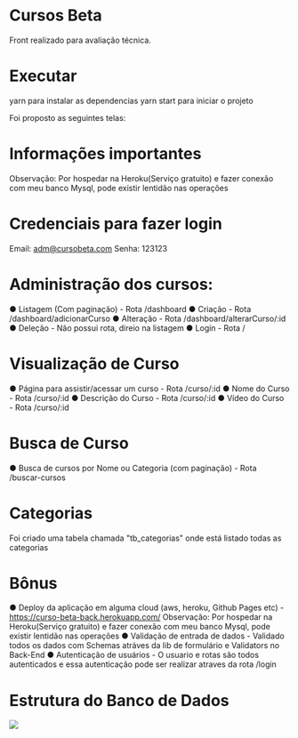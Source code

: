 # Cursos Beta

Front realizado para avaliação técnica.

# Executar
yarn para instalar as dependencias
yarn start para iniciar o projeto

Foi proposto as seguintes telas:

# Informações importantes
Observação: Por hospedar na Heroku(Serviço gratuito) e fazer conexão com meu banco Mysql, pode existir lentidão nas operações

# Credenciais para fazer login
Email: adm@cursobeta.com
Senha: 123123

# Administração dos cursos:

● Listagem (Com paginação) - Rota /dashboard
● Criação - Rota /dashboard/adicionarCurso
● Alteração - Rota /dashboard/alterarCurso/:id
● Deleção - Não possui rota, direio na listagem
● Login - Rota /

# Visualização de Curso
● Página para assistir/acessar um curso - Rota /curso/:id
● Nome do Curso - Rota /curso/:id 
● Descrição do Curso - Rota /curso/:id
● Vídeo do Curso - Rota /curso/:id

# Busca de Curso
● Busca de cursos por Nome ou Categoria (com paginação) - Rota /buscar-cursos

# Categorias
Foi criado uma tabela chamada "tb_categorias" onde está listado todas as categorias

# Bônus
● Deploy da aplicação em alguma cloud (aws, heroku, Github Pages etc) - https://curso-beta-back.herokuapp.com/
  Observação: Por hospedar na Heroku(Serviço gratuito) e fazer conexão com meu banco Mysql, pode existir lentidão nas operações
● Validação de entrada de dados - Validado todos os dados com Schemas atráves da lib de formulário e Validators no Back-End
● Autenticação de usuários - O usuario e rotas são todos autenticados e essa autenticação pode ser realizar atraves da rota /login

# Estrutura do Banco de Dados
![](banco-de-dados.png)